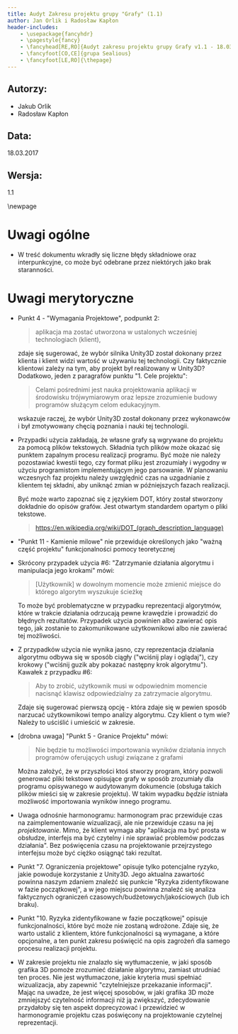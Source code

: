 ```yaml
---
title: Audyt Zakresu projektu grupy "Grafy" (1.1)
author: Jan Orlik i Radosław Kapłon
header-includes:
    - \usepackage{fancyhdr}
    - \pagestyle{fancy}
    - \fancyhead[RE,RO]{Audyt zakresu projektu grupy Grafy v1.1 - 18.03.2017}
    - \fancyfoot[CO,CE]{grupa Sealious}
    - \fancyfoot[LE,RO]{\thepage}
---
```


## Autorzy: 

* Jakub Orlik
* Radosław Kapłon

## Data: 

18.03.2017

## Wersja: 

1.1

\newpage

# Uwagi ogólne

* W treść dokumentu wkradły się liczne błędy składniowe oraz interpunkcyjne, co może być odebrane przez niektórych jako brak staranności.

# Uwagi merytoryczne

* Punkt 4 - "Wymagania Projektowe", podpunkt 2:

	> aplikacja ma zostać utworzona w ustalonych wcześniej technologiach (klient),
	
	zdaje się sugerować, że wybór silnika Unity3D został dokonany przez klienta i klient widzi wartość w używaniu tej technologii. Czy faktycznie klientowi zależy na tym, aby projekt był realizowany w Unity3D? Dodatkowo, jeden z paragrafów punktu "1. Cele projektu":
	
	> Celami pośrednimi jest nauka projektowania aplikacji w środowisku
	> trójwymiarowym oraz lepsze zrozumienie budowy programów służącym celom
	> edukacyjnym.
	
	wskazuje raczej, że wybór Unity3D został dokonany przez wykonawców i był zmotywowany chęcią poznania i nauki tej technologii.

* Przypadki użycia zakładają, że własne grafy są wgrywane do projektu za pomocą plików tekstowych. Składnia tych plików może okazać się punktem zapalnym procesu realizacji programu. Być może nie należy pozostawiać kwestii tego, czy format pliku jest zrozumiały i wygodny w użyciu programistom implementującym jego parsowanie. W planowaniu wczesnych faz projektu należy uwzględnić czas na uzgadnianie z klientem tej składni, aby uniknąć zmian w późniejszych fazach realizacji.

	Być może warto zapoznać się z językiem DOT, który został stworzony dokładnie do opisów grafów. Jest otwartym standardem opartym o pliki tekstowe.
	
	> https://en.wikipedia.org/wiki/DOT_(graph_description_language)

* "Punkt 11 - Kamienie milowe" nie przewiduje określonych jako "ważną część projektu" funkcjonalności pomocy teoretycznej

* Skrócony przypadek użycia #6: "Zatrzymanie działania algorytmu i manipulacja jego krokami" mówi:

	> [Użytkownik] w dowolnym momencie może zmienić miejsce do którego algorytm wyszukuje ścieżkę
	
	To może być problematyczne w przypadku reprezentacji algorytmów, które w trakcie działania odrzucają pewne krawędzie i prowadzić do błędnych rezultatów. Przypadek użycia powinien albo zawierać opis tego, jak zostanie to zakomunikowane użytkownikowi albo nie zawierać tej możliwości.
	
* Z przypadków użycia nie wynika jasno, czy reprezentacja działania algorytmu odbywa się w sposób ciągły ("wciśnij play i oglądaj"), czy krokowy ("wciśnij guzik aby pokazać następny krok algorytmu"). Kawałek z przypadku #6:

	> Aby to zrobić, użytkownik musi w odpowiednim momencie nacisnąć klawisz odpowiedzialny za zatrzymacie algorytmu.

	Zdaje się sugerować pierwszą opcję - która zdaje się w pewien sposób narzucać użytkownikowi tempo analizy algorytmu. Czy klient o tym wie? Należy to uściślić i umieścić w zakresie.
	
* [drobna uwaga] "Punkt 5 - Granice Projektu" mówi: 

	> Nie będzie tu możliwości importowania wyników działania innych programów oferujących usługi związane z grafami
	
	Można założyć, że w przyszłości ktoś stworzy program, który pozwoli generować pliki tekstowe opisujące grafy w sposób zrozumiały dla programu opisywanego w audytowanym dokumencie (obsługa takich plików mieści się w zakresie projektu). W takim wypadku *będzie* istniała możliwość importowania wyników innego programu.

* Uwaga odnośnie harmonogramu: harmonogram prac przewiduje czas na zaimplementowanie wizualizacji, ale nie przewiduje czasu na jej *projektowanie*. Mimo, że klient wymaga aby "aplikacja ma być prosta w obsłudze, interfejs ma być czytelny i nie sprawiać problemów podczas działania". Bez poświęcenia czasu na projektowanie przejrzystego interfejsu może być ciężko osiągnąć taki rezultat.

* Punkt "7. Ograniczenia projektowe" opisuje tylko potencjalne ryzyko, jakie powoduje korzystanie z Unity3D. Jego aktualna zawartość powinna naszym zdaniem znaleźć się punkcie "Ryzyka zidentyfikowane w fazie początkowej", a w jego miejscu powinna znaleźć się analiza faktycznych ograniczeń czasowych/budżetowych/jakościowych (lub ich braku).

* Punkt "10. Ryzyka zidentyfikowane w fazie początkowej" opisuje funkcjonalności, które być może nie zostaną wdrożone. Zdaje się, że warto ustalić z klientem, które funkcjonalności są wymagane, a które opcjonalne, a ten punkt zakresu poświęcić na opis zagrożeń dla samego procesu realizacji projektu.

* W zakresie projektu nie znalazło się wytłumaczenie, w jaki sposób grafika 3D pomoże zrozumieć działanie algorytmu, zamiast utrudniać ten proces. Nie jest wytłumaczone, jakie kryteria musi spełniać wizualizacja, aby zapewnić "czytelniejsze przekazanie informacji". Mając na uwadze, że jest więcej sposobów, w jaki grafika 3D może zmniejszyć czytelność informacji niż ją zwiększyć, zdecydowanie przydałoby się ten aspekt doprecyzować i przewidzieć w harmonogramie projektu czas poświęcony na projektowanie czytelnej reprezentacji.

